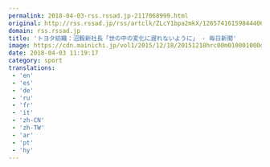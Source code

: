 ```yaml
---
permalink: 2018-04-03-rss.rssad.jp-2117068999.html
original: http://rss.rssad.jp/rss/artclk/ZLcY1bpa2mkX/12657416159844406a621f836ce7096a?ul=937zKqIzF6tApHxqD2HFI0MRS7PZ7C3Bq5NbXrRwavDLjVJz14bDV1DAvJwhulra6rSJiN0xlUJJFXw5Xm18oolwFTiI
domain: rss.rssad.jp
title: 'トヨタ紡織：沼毅新社長「世の中の変化に遅れないように」 - 毎日新聞'
image: https://cdn.mainichi.jp/vol1/2015/12/18/20151218hrc00m010001000q/9.jpg?2
date: 2018-04-03 11:19:17
category: sport
translations: 
 - 'en'
 - 'es'
 - 'de'
 - 'ru'
 - 'fr'
 - 'it'
 - 'zh-CN'
 - 'zh-TW'
 - 'ar'
 - 'pt'
 - 'hy'
---
```


